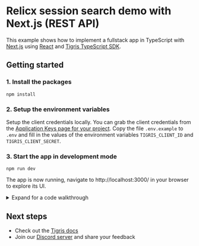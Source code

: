# Relicx session search demo with Next.js (REST API)

This example shows how to implement a fullstack app in TypeScript with
[Next.js](https://nextjs.org/) using [React](https://reactjs.org/) and
[Tigris TypeScript SDK](https://docs.tigrisdata.com/typescript/).

## Getting started

### 1. Install the packages

```shell
npm install
```

### 2. Setup the environment variables

Setup the client credentials locally. You can grab the client credentials from the
[Application Keys page for your project](https://console.preview.tigrisdata.cloud/project/demo_relicx_search/application-keys).
Copy the file `.env.example` to `.env` and fill in the values of the environment variables
`TIGRIS_CLIENT_ID` and `TIGRIS_CLIENT_SECRET`.

### 3. Start the app in development mode

```shell
npm run dev
```

The app is now running, navigate to http://localhost:3000/ in your browser to explore its UI.

<details>
<summary>Expand for a code walkthrough</summary>

## 👀 Code walkthrough

### 📂 File structure

```text
├── package.json
├── lib
│   ├── tigris.ts
├── search
│   └── models
        └── sessionv3.ts
└── pages
    ├── index.tsx
    └── api
        └── items
            └── search-meta.ts
            └── searchv2.ts
```

### 🪢 Search model definition

[models/sessionv3.ts](search/models/sessionv3.ts) - The app has a single
search index `sessionv3` that stores the relicx sessions.

### 🌐 Connecting to Tigris

[lib/tigris.ts](lib/tigris.ts) - Centralizes the Tigris client creation.
This is beneficial for serverless environments like Vercel Serverless
Functions, Netlify Functions, and AWS Lambda. It allows reusing the client
across requests.

</details>

## Next steps

- Check out the [Tigris docs](https://docs.tigrisdata.com/)
- Join our [Discord server](http://discord.tigrisdata.com/) and share your
  feedback
